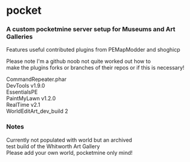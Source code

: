 # pocket
<h3>A custom pocketmine server setup for Museums and Art Galleries</h3>

<p>Features useful contributed plugins from PEMapModder and shoghicp</p><p>Please note I'm a github noob not quite worked out how to <br>make the plugins forks or branches of their repos or if this is necessary!</p>

<p>CommandRepeater.phar 
<br>DevTools v1.9.0 
<br>EssentialsPE 
<br>PaintMyLawn v1.2.0
<br>RealTime v2.1 
<br>WorldEditArt_dev_build 2
</br></p>

<h3>Notes</h3>
<p>Currently not populated with world but an archived <br>test build of the Whitworth Art Gallery
<br>Please add your own world, pocketmine only mind!
</p>
